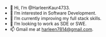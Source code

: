 - 👋 Hi, I’m @HarleenKaur4733.
- 👀 I’m interested in Software Development.
- 🌱 I’m currently improving my full stack skills.
- 💞️ I’m looking to work as SDE or SWE.
- 📫 Gmail me at harleen7814@gmail.com.

<!---
HarleenKaur4733/HarleenKaur4733 is a ✨ special ✨ repository because its `README.md` (this file) appears on your GitHub profile.
You can click the Preview link to take a look at your changes.
--->
